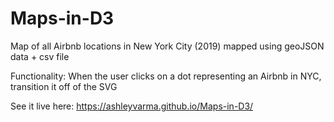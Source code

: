 # Maps-in-D3
Map of all Airbnb locations in New York City (2019) mapped using geoJSON data + csv file

Functionality: 
When the user clicks on a dot representing an Airbnb in NYC, transition it off of the SVG

See it live here: https://ashleyvarma.github.io/Maps-in-D3/
